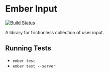 # Ember Input

[![Build Status](https://travis-ci.org/cowboyd/ember-input.svg)](https://travis-ci.org/cowboyd/ember-input)

A library for frictionless collection of user input.

## Running Tests

* `ember test`
* `ember test --server`
